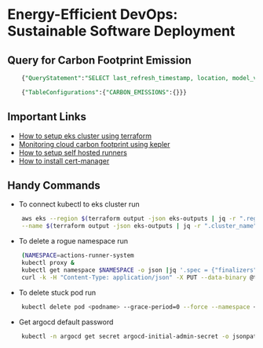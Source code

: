 # Energy-Efficient DevOps: Sustainable Software Deployment

## Query for Carbon Footprint Emission

```SQL
    {"QueryStatement":"SELECT last_refresh_timestamp, location, model_version, payer_account_id, product_code, region_code, total_mbm_emissions_unit, total_mbm_emissions_value, usage_account_id, usage_period_end, usage_period_start FROM CARBON_EMISSIONS"}

    {"TableConfigurations":{"CARBON_EMISSIONS":{}}}
```

## Important Links

- [How to setup eks cluster using terraform](https://developer.hashicorp.com/terraform/tutorials/kubernetes/eks)
- [Monitoring cloud carbon footprint using kepler](https://grafana.com/blog/2024/04/22/going-green-how-to-monitor-your-cloud-carbon-footprint-using-kepler-prometheus-and-grafana/)
- [How to setup self hosted runners](https://github.com/actions/actions-runner-controller/blob/master/docs/quickstart.md)
- [How to install cert-manager](https://cert-manager.io/docs/installation/)

## Handy Commands

- To connect kubectl to eks cluster run

```BASH
    aws eks --region $(terraform output -json eks-outputs | jq -r ".region") update-kubeconfig \
    --name $(terraform output -json eks-outputs | jq -r ".cluster_name")
```

- To delete a rogue namespace run

```BASH
    (NAMESPACE=actions-runner-system
    kubectl proxy &
    kubectl get namespace $NAMESPACE -o json |jq '.spec = {"finalizers":[]}' >temp.json
    curl -k -H "Content-Type: application/json" -X PUT --data-binary @temp.json 127.0.0.1:8001/api/v1/namespaces/$NAMESPACE/finalize)
```

- To delete stuck pod run

```BASH
    kubectl delete pod <podname> --grace-period=0 --force --namespace <namespace>
```

- Get argocd default password

```BASH
    kubectl -n argocd get secret argocd-initial-admin-secret -o jsonpath="{.data.password}" | base64 -d
```